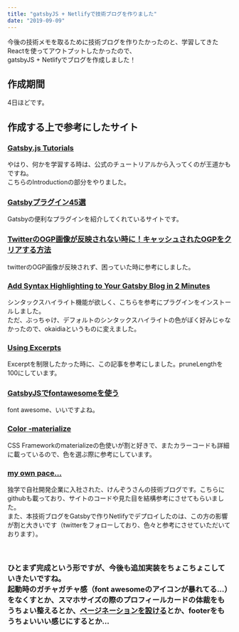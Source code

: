 ```yaml
---
title: "gatsbyJS + Netlifyで技術ブログを作りました"
date: "2019-09-09"
---
```


今後の技術メモを取るために技術ブログを作りたかったのと、学習してきたReactを使ってアウトプットしたかったので、<br/>gatsbyJS + Netlifyでブログを作成しました！

## 作成期間

4日ほどです。

## 作成する上で参考にしたサイト

### [Gatsby.js Tutorials](https://www.gatsbyjs.org/tutorial/)

やはり、何かを学習する時は、公式のチュートリアルから入ってくのが王道かもですね。
<br />
こちらのIntroductionの部分をやりました。

### [Gatsbyプラグイン45選](https://takumon.github.io/gatsby-starter-qiita/f18d04ac-9b1a-5ac8-8d43-8aa3d8f746a7/)

Gatsbyの便利なプラグインを紹介してくれているサイトです。

### [TwitterのOGP画像が反映されない時に！キャッシュされたOGPをクリアする方法](https://ichicoro.jp/it_web/twitter/tw_reset_ogp_cache/)

twitterのOGP画像が反映されず、困っていた時に参考にしました。

### [Add Syntax Highlighting to Your Gatsby Blog in 2 Minutes](https://www.garysnotebook.com/20190409_1)

シンタックスハイライト機能が欲しく、こちらを参考にプラグインをインストールしました。<br/>
ただ、ぶっちゃけ、デフォルトのシンタックスハイライトの色がぼく好みじゃなかったので、okaidiaというものに変えました。

### [Using Excerpts](https://using-remark.gatsbyjs.org/excerpts/)
Excerptを制限したかった時に、この記事を参考にしました。pruneLengthを100にしています。

### [GatsbyJSでfontawesomeを使う](https://www.corylog.com/gatsby/gatsby014/)
font awesome、いいですよね。

### [Color -materialize](https://materializecss.com/color.html)
CSS Frameworkのmaterializeの色使いが割と好きで、またカラーコードも詳細に載っているので、色を選ぶ際に参考にしています。

### [my own pace...](https://myownpace.netlify.com/)
独学で自社開発企業に入社された、けんぞうさんの技術ブログです。こちらにgithubも載っており、サイトのコードや見た目を結構参考にさせてもらいました。
<br />
また、本技術ブログをGatsbyで作りNetlifyでデプロイしたのは、この方の影響が割と大きいです（twitterをフォローしており、色々と参考にさせていただいております）。

<br/>

### ひとまず完成という形ですが、今後も追加実装をちょこちょこしていきたいですね。<br/>起動時のガチャガチャ感（font awesomeのアイコンが暴れてる…）をなくすとか、スマホサイズの際のプロフィールカードの体裁をもうちょい整えるとか、[ページネーションを設ける](https://www.gatsbyjs.org/docs/adding-pagination/#adding-pagination)とか、footerをもうちょいいい感じにするとか…
